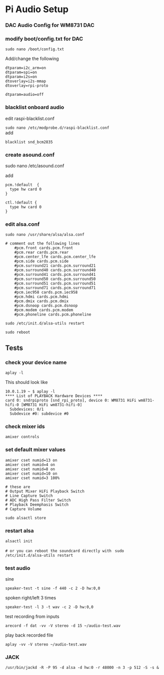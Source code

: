 # Pi Audio Setup

### DAC Audio Config for WM8731 DAC

### modify boot/config.txt for DAC 

`sudo nano /boot/config.txt`

Add/change the following
```
dtparam=i2c_arm=on
dtparam=spi=on
dtparam=i2s=on
dtoverlay=i2s-mmap
dtoverlay=rpi-proto

dtparam=audio=off 
```

### blacklist onboard audio
edit  raspi-blacklist.conf 

`sudo nano /etc/modprobe.d/raspi-blacklist.conf`  
add  
```
blacklist snd_bcm2835
```


### create asound.conf
sudo nano /etc/asound.conf

add  
```
pcm.!default  {
  type hw card 0
}

ctl.!default {
  type hw card 0
}
```

### edit alsa.conf  
`sudo nano /usr/share/alsa/alsa.conf `

```
# comment out the following lines
	#pcm.front cards.pcm.front
	#pcm.rear cards.pcm.rear
	#pcm.center_lfe cards.pcm.center_lfe
	#pcm.side cards.pcm.side
	#pcm.surround21 cards.pcm.surround21
	#pcm.surround40 cards.pcm.surround40
	#pcm.surround41 cards.pcm.surround41
	#pcm.surround50 cards.pcm.surround50
	#pcm.surround51 cards.pcm.surround51
	#pcm.surround71 cards.pcm.surround71
	#pcm.iec958 cards.pcm.iec958
	#pcm.hdmi cards.pcm.hdmi
	#pcm.dmix cards.pcm.dmix
	#pcm.dsnoop cards.pcm.dsnoop
	#pcm.modem cards.pcm.modem
	#pcm.phoneline cards.pcm.phoneline
```
	
`sudo /etc/init.d/alsa-utils restart`  

`sudo reboot`

## Tests

### check your device name  
`aplay -l `

This should look like  
```
10.0.1.19 ~ $ aplay -l
**** List of PLAYBACK Hardware Devices ****
card 0: sndrpiproto [snd_rpi_proto], device 0: WM8731 HiFi wm8731-hifi-0 [WM8731 HiFi wm8731-hifi-0]
  Subdevices: 0/1
  Subdevice #0: subdevice #0
```

### check mixer ids  
`amixer controls`


### set default mixer values
```
amixer cset numid=13 on
amixer cset numid=4 on 
amixer cset numid=8 on 
amixer cset numid=10 on 
amixer cset numid=3 100% 

# these are 
# Output Mixer HiFi Playback Switch
# Line Capture Switch 
# ADC High Pass Filter Switch
# Playback Deemphasis Switch
# Capture Volume

```
`sudo alsactl store` 


### restart alsa
`alsactl init`

`# or you can reboot the soundcard directly with `
`sudo /etc/init.d/alsa-utils restart`

### test audio  
sine  
```
speaker-test -t sine -f 440 -c 2 -D hw:0,0
```
spoken right/left 3 times  
```
speaker-test -l 3 -t wav -c 2 -D hw:0,0
```
test recording from inputs  
```
arecord -f dat -vv -V stereo -d 15 ~/audio-test.wav
```
play back recorded file  
```
aplay -vv -V stereo ~/audio-test.wav
```  


### JACK

`/usr/bin/jackd -R -P 95 -d alsa -d hw:0 -r 48000 -n 3 -p 512 -S -s &`

